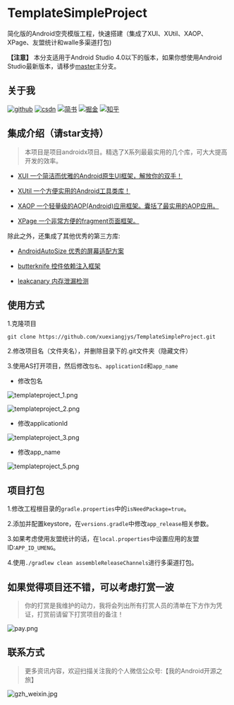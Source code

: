 # TemplateSimpleProject

简化版的Android空壳模版工程，快速搭建（集成了XUI、XUtil、XAOP、XPage、友盟统计和walle多渠道打包)

**【注意】** 本分支适用于Android Studio 4.0以下的版本，如果你想使用Android Studio最新版本，请移步[master](https://github.com/xuexiangjys/TemplateSimpleProject/tree/master)主分支。

## 关于我

[![github](https://img.shields.io/badge/GitHub-xuexiangjys-blue.svg)](https://github.com/xuexiangjys)   [![csdn](https://img.shields.io/badge/CSDN-xuexiangjys-green.svg)](http://blog.csdn.net/xuexiangjys)   [![简书](https://img.shields.io/badge/简书-xuexiangjys-red.svg)](https://www.jianshu.com/u/6bf605575337)   [![掘金](https://img.shields.io/badge/掘金-xuexiangjys-brightgreen.svg)](https://juejin.im/user/598feef55188257d592e56ed)   [![知乎](https://img.shields.io/badge/知乎-xuexiangjys-violet.svg)](https://www.zhihu.com/people/xuexiangjys) 

## 集成介绍（请star支持）

> 本项目是项目androidx项目。精选了X系列最最实用的几个库，可大大提高开发的效率。

* [XUI 一个简洁而优雅的Android原生UI框架，解放你的双手！](https://github.com/xuexiangjys/XUI)

* [XUtil 一个方便实用的Android工具类库！](https://github.com/xuexiangjys/XUtil)

* [XAOP 一个轻量级的AOP(Android)应用框架。囊括了最实用的AOP应用。](https://github.com/xuexiangjys/XAOP)

* [XPage 一个非常方便的fragment页面框架。](https://github.com/xuexiangjys/XPage)

除此之外，还集成了其他优秀的第三方库:

* [AndroidAutoSize 优秀的屏幕适配方案](https://github.com/JessYanCoding/AndroidAutoSize)

* [butterknife 控件依赖注入框架](https://github.com/JakeWharton/butterknife)

* [leakcanary 内存泄漏检测](https://github.com/square/leakcanary)

## 使用方式

1.克隆项目

```
git clone https://github.com/xuexiangjys/TemplateSimpleProject.git
```

2.修改项目名（文件夹名），并删除目录下的.git文件夹（隐藏文件）

3.使用AS打开项目，然后修改`包名`、`applicationId`和`app_name`

* 修改包名

![templateproject_1.png](https://ss.im5i.com/2021/06/14/6TEDn.png)

![templateproject_2.png](https://ss.im5i.com/2021/06/14/6Tbgl.png)

* 修改applicationId

![templateproject_3.png](https://ss.im5i.com/2021/06/14/6Ttu7.png)

* 修改app_name

![templateproject_5.png](https://ss.im5i.com/2021/06/14/6THCP.png)

## 项目打包

1.修改工程根目录的`gradle.properties`中的`isNeedPackage=true`。

2.添加并配置keystore，在`versions.gradle`中修改`app_release`相关参数。

3.如果考虑使用友盟统计的话，在`local.properties`中设置应用的友盟ID:`APP_ID_UMENG`。

4.使用`./gradlew clean assembleReleaseChannels`进行多渠道打包。

## 如果觉得项目还不错，可以考虑打赏一波

> 你的打赏是我维护的动力，我将会列出所有打赏人员的清单在下方作为凭证，打赏前请留下打赏项目的备注！

![pay.png](https://ss.im5i.com/2021/06/14/6twG6.png)

## 联系方式

> 更多资讯内容，欢迎扫描关注我的个人微信公众号:【我的Android开源之旅】

![gzh_weixin.jpg](https://ss.im5i.com/2021/06/14/65yoL.jpg)
